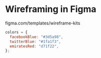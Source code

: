 # Wireframing in Figma

figma.com/templates/wireframe-kits

```js
colors = {
  facebookBlue: "#3d5a98",
  twitterBlue: "#1fa1f3",
  emiratesRed: "d71f22",
};
```
